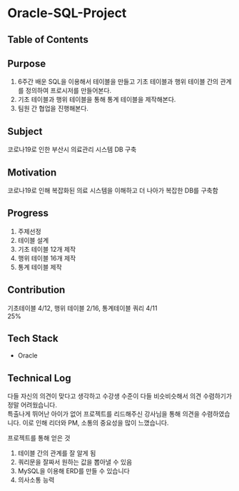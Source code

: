 # Oracle-SQL-Project

## Table of Contents


## Purpose
1. 6주간 배운 SQL을 이용해서 테이블을 만들고 기초 테이블과 행위 테이블 간의 관계를 정의하여 프로시저를 만들어본다.
2. 기초 테이블과 행위 테이블을 통해 통계 테이블을 제작해본다.
4. 팀원 간 협업을 진행해본다. 

## Subject
코로나19로 인한 부산시 의료관리 시스템 DB 구축

## Motivation
코로나19로 인해 복잡화된 의료 시스템을 이해하고 더 나아가 복잡한 DB를 구축함

## Progress
1. 주제선정
2. 테이블 설계
3. 기초 테이블 12개 제작
4. 행위 테이블 16개 제작
5. 통계 테이블 제작

## Contribution</br>
기초테이블 4/12, 행위 테이블 2/16, 통계테이블 쿼리 4/11 </br>
25%</br>

## Tech Stack
* Oracle

## Technical Log</br>
다들 자신의 의견이 맞다고 생각하고 수강생 수준이 다들 비슷비슷해서 의견 수렴하기가 정말 어려웠습니다.</br>
특출나게 뛰어난 아이가 없어 프로젝트를 리드해주신 강사님을 통해 의견을 수렴하였습니다.
이로 인해 리더와 PM, 소통의 중요성을 많이 느꼈습니다.

프로젝트를 통해 얻은 것
1. 테이블 간의 관계를 잘 알게 됨
2. 쿼리문을 잘짜서 원하는 값을 뽑아낼 수 있음
3. MySQL을 이용해 ERD를 만들 수 있습니다
4. 의사소통 능력
